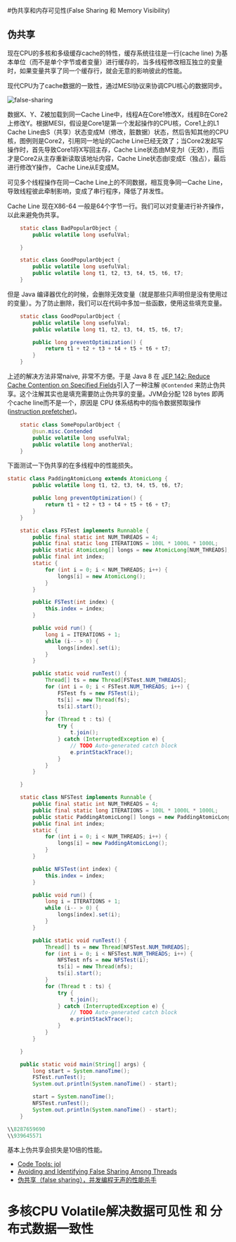 
#伪共享和内存可见性(False Sharing 和 Memory Visibility)
## 伪共享
现在CPU的多核和多级缓存cache的特性，缓存系统往往是一行(cache line) 为基本单位（而不是单个字节或者变量）进行缓存的，当多线程修改相互独立的变量时，如果变量共享了同一个缓存行，就会无意的影响彼此的性能。

现代CPU为了cache数据的一致性，通过MESI协议来协调CPU核心的数据同步。

![false-sharing]()

数据X、Y、Z被加载到同一Cache Line中，线程A在Core1修改X，线程B在Core2上修改Y。根据MESI，假设是Core1是第一个发起操作的CPU核，Core1上的L1 Cache Line由S（共享）状态变成M（修改，脏数据）状态，然后告知其他的CPU核，图例则是Core2，引用同一地址的Cache Line已经无效了；当Core2发起写操作时，首先导致Core1将X写回主存，Cache Line状态由M变为I（无效），而后才是Core2从主存重新读取该地址内容，Cache Line状态由I变成E（独占），最后进行修改Y操作， Cache Line从E变成M。

可见多个线程操作在同一Cache Line上的不同数据，相互竞争同一Cache Line，导致线程彼此牵制影响，变成了串行程序，降低了并发性。

Cache Line 现在X86-64 一般是64个字节一行。我们可以对变量进行补齐操作，以此来避免伪共享。
```Java
	static class BadPopularObject {
		public volatile long usefulVal;

	}

	static class GoodPopularObject {
		public volatile long usefulVal;
		public volatile long t1, t2, t3, t4, t5, t6, t7;
	}

```

但是 Java 编译器优化的时候，会删除无效变量（就是那些只声明但是没有使用过的变量）。为了防止删除，我们可以在代码中多加一些函数，使用这些填充变量。
```java
	static class GoodPopularObject {
		public volatile long usefulVal;
		public volatile long t1, t2, t3, t4, t5, t6, t7;

		public long preventOptimization() {
			return t1 + t2 + t3 + t4 + t5 + t6 + t7;
		}
	}
```

上述的解决方法非常naive, 非常不方便。于是 Java 8 在 [JEP 142: Reduce Cache Contention on Specified Fields](http://openjdk.java.net/jeps/142)引入了一种注解 `@Contended` 来防止伪共享。这个注解其实也是填充需要防止伪共享的变量。JVM会分配 128 bytes 即两个cache line而不是一个，原因是 CPU 体系结构中的指令数据预取操作([instruction prefetcher](https://en.wikipedia.org/wiki/Cache_prefetching))。
```java
	static class SomePopularObject {
		@sun.misc.Contended
		public volatile long usefulVal;
		public volatile long anotherVal;
	}
```

下面测试一下伪共享的在多线程中的性能损失。
```java
static class PaddingAtomicLong extends AtomicLong {
		public volatile long t1, t2, t3, t4, t5, t6, t7;

		public long preventOptimization() {
			return t1 + t2 + t3 + t4 + t5 + t6 + t7;
		}
	}

	static class FSTest implements Runnable {
		public final static int NUM_THREADS = 4;
		public final static long ITERATIONS = 100L * 1000L * 1000L;
		public static AtomicLong[] longs = new AtomicLong[NUM_THREADS];
		public final int index;
		static {
			for (int i = 0; i < NUM_THREADS; i++) {
				longs[i] = new AtomicLong();
			}
		}

		public FSTest(int index) {
			this.index = index;
		}

		public void run() {
			long i = ITERATIONS + 1;
			while (i-- > 0) {
				longs[index].set(i);
			}
		}

		public static void runTest() {
			Thread[] ts = new Thread[FSTest.NUM_THREADS];
			for (int i = 0; i < FSTest.NUM_THREADS; i++) {
				FSTest fs = new FSTest(i);
				ts[i] = new Thread(fs);
				ts[i].start();
			}
			for (Thread t : ts) {
				try {
					t.join();
				} catch (InterruptedException e) {
					// TODO Auto-generated catch block
					e.printStackTrace();
				}
			}
		}

	}

	static class NFSTest implements Runnable {
		public final static int NUM_THREADS = 4;
		public final static long ITERATIONS = 100L * 1000L * 1000L;
		public static PaddingAtomicLong[] longs = new PaddingAtomicLong[NUM_THREADS];
		public final int index;
		static {
			for (int i = 0; i < NUM_THREADS; i++) {
				longs[i] = new PaddingAtomicLong();
			}
		}

		public NFSTest(int index) {
			this.index = index;
		}

		public void run() {
			long i = ITERATIONS + 1;
			while (i-- > 0) {
				longs[index].set(i);
			}
		}

		public static void runTest() {
			Thread[] ts = new Thread[NFSTest.NUM_THREADS];
			for (int i = 0; i < NFSTest.NUM_THREADS; i++) {
				NFSTest nfs = new NFSTest(i);
				ts[i] = new Thread(nfs);
				ts[i].start();
			}
			for (Thread t : ts) {
				try {
					t.join();
				} catch (InterruptedException e) {
					// TODO Auto-generated catch block
					e.printStackTrace();
				}
			}
		}

	}

	public static void main(String[] args) {
		long start = System.nanoTime();
		FSTest.runTest();
		System.out.println(System.nanoTime() - start);

		start = System.nanoTime();
		NFSTest.runTest();
		System.out.println(System.nanoTime() - start);
	}

\\8287659690
\\939645571
```
基本上伪共享会损失是10倍的性能。

 - [Code Tools: jol](http://openjdk.java.net/projects/code-tools/jol/)
 - [Avoiding and Identifying False Sharing Among Threads](https://software.intel.com/en-us/articles/avoiding-and-identifying-false-sharing-among-threads/)
 - [伪共享（false sharing），并发编程无声的性能杀手](https://www.cnblogs.com/cyfonly/p/5800758.html)
 

# 多核CPU Volatile解决数据可见性 和 分布式数据一致性